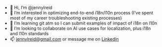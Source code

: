 - 👋 Hi, I’m @jennylreid
- 👀 I’m interested in optimizing end-to-end i18n/l10n process (I've spent most of my career troubleshooting existing processes)
- 🌱 I’m learning git atm so I can submit examples of impact of i18n on l10n
- 💞️ I’m looking to collaborate on AI use cases for localization, plus i18n and l10n standards
- 📫 jennylreid@gmail.com or message me on [Linkedin](https://www.linkedin.com/in/jennyreid/)

<!---
jennylreid/jennylreid is a ✨ special ✨ repository because its `README.md` (this file) appears on your GitHub profile.
You can click the Preview link to take a look at your changes.
--->
